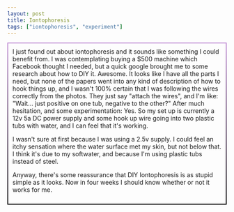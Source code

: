 ```yaml
---
layout: post
title: Iontophoresis
tags: ["iontophoresis", "experiment"]
---
```


<div style="border: 2px solid transparent; border-image: linear-gradient(to bottom, #c08cd4, black); border-image-slice: 1; padding: 10px;">
  <a href="http://europepmc.org/article/MED/30533993)"><img-src="https://i.postimg.cc/T1pb7n6H/JCAS-11-153-g005.jpg"></a>
  I just found out about iontophoresis and it sounds like something I could benefit from.  I was contemplating buying a $500 machine which Facebook thought I needed, but a quick google brought me to some research about how to DIY it.
  Awesome.
  It looks like I have all the parts I need, but none of the papers went into any kind of description of how to hook things up, and I wasn't 100% certain that I was following the wires correctly from the photos.  They just say "attach the wires", and I'm like: 
  "Wait... just positive on one tub, negative to the other?"
  After much hesitation, and some experimentation: Yes.
  So my set up is currently a 12v 5a DC power supply and some hook up wire going into two plastic tubs with water, and I can feel that it's working.  
  
  I wasn't sure at first because I was using a 2.5v supply.  I could feel an itchy sensation where the water surface met my skin, but not below that.  I think it's due to my softwater, and because I'm using plastic tubs instead of steel.
  
  Anyway, there's some reassurance that DIY Iontophoresis is as stupid simple as it looks.  Now in four weeks I should know whether or not it works for me.
  </div>
